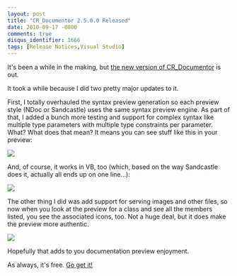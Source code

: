 ```yaml
---
layout: post
title: "CR_Documentor 2.5.0.0 Released"
date: 2010-09-17 -0800
comments: true
disqus_identifier: 1666
tags: [Release Notices,Visual Studio]
---
```

It's been a while in the making, but [the new version of
CR\_Documentor](http://cr-documentor.googlecode.com) is out.

It took a while because I did two pretty major updates to it.

First, I totally overhauled the syntax preview generation so each
preview style (NDoc or Sandcastle) uses the same syntax preview engine.
As part of that, I added a bunch more testing and support for complex
syntax like multiple type parameters with multiple type constraints per
parameter. What? What does that mean? It means you can see stuff like
this in your preview:

![](https://hyqi8g.blu.livefilestore.com/y2pSpjGUvEpOYkXbEkxgCRdz5Dc3PwGYKsNvRxCZkYVssmftVOYnVdQ7Vdy8Tc40ADE1EMJKpj-CrKmIUjKsiUsJAwdEVBnedRnH7pCxjzT_Ws/20100917csharptypeparam.png?psid=1)

And, of course, it works in VB, too (which, based on the way Sandcastle
does it, actually all ends up on one line...):

![](https://hyqi8g.bl3301.livefilestore.com/y2peIbVOAQoD-DWM3Y_Rw_eZ7GInvK63UGn2FK6ZyJGgL6R5weHSGKf4mX3BJopaSYAsnXSaSKNQEEJ9Zw-7Q4fHJmhH2-jFX9TIFyBzZLWFCA/20100917vbtypeparams.png?psid=1)

The other thing I did was add support for serving images and other
files, so now when you look at the preview for a class and see all the
members listed, you see the associated icons, too. Not a huge deal, but
it does make the preview more authentic.

![](https://hyqi8g.bl3302.livefilestore.com/y2pLGANudgJELY-HgCdEcMy6wrU1syN4gr11zVXZjYoeJWtgUkCTwUzgchNXjDfNiAN2zNpE_XKg81y-u0NzymHBOz1TBZH1rKl7faU3DDp0YI/20100917icons.png?psid=1)

Hopefully that adds to you documentation preview enjoyment.

As always, it's free. [Go get it!](http://cr-documentor.googlecode.com)

